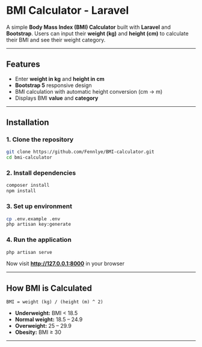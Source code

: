 # BMI Calculator - Laravel
A simple **Body Mass Index (BMI) Calculator** built with **Laravel** and **Bootstrap**. Users can input their **weight (kg)** and **height (cm)** to calculate their BMI and see their weight category.

---

## Features
- Enter **weight in kg** and **height in cm**
- **Bootstrap 5** responsive design
- BMI calculation with automatic height conversion (cm → m)
- Displays BMI **value** and **category**

---

## Installation

### **1. Clone the repository**
```sh
git clone https://github.com/Fennlye/BMI-calculator.git
cd bmi-calculator
```

### **2. Install dependencies**
```sh
composer install
npm install
```

### **3. Set up environment**
```sh
cp .env.example .env
php artisan key:generate
```

### **4. Run the application**
```sh
php artisan serve
```
Now visit **http://127.0.0.1:8000** in your browser

---

## How BMI is Calculated
```
BMI = weight (kg) / (height (m) ^ 2)
```
- **Underweight:** BMI < 18.5  
- **Normal weight:** 18.5 – 24.9  
- **Overweight:** 25 – 29.9  
- **Obesity:** BMI ≥ 30  

---

